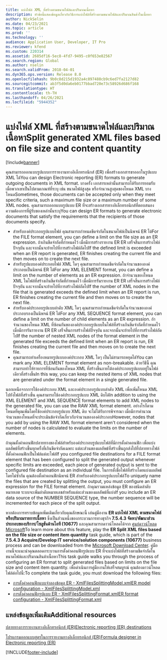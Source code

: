 ```yaml
---
title: แบ่งไฟล์ XML ที่สร้างตามขนาดไฟล์และปริมาณเนื้อหา
description: หัวข้อนี้แสดงข้อมูลเกี่ยวกับวิธีการแบ่งไฟล์ที่สร้างตามขนาดไฟล์และปริมาณสินค้าในเนื้อหา
author: NickSelin
ms.date: 04/23/2021
ms.topic: article
ms.prod: ''
ms.technology: ''
audience: Application User, Developer, IT Pro
ms.reviewer: kfend
ms.custom: 220314
ms.assetid: 2685df16-5ec8-4fd7-9495-c0f653e82567
ms.search.region: Global
ms.author: nselin
ms.search.validFrom: 2018-04-01
ms.dyn365.ops.version: Release 8.0
ms.openlocfilehash: 9b0c8d215d1932a4c897488cb9c6ed7fa2127d82
ms.sourcegitcommit: ab3f5d0da6eb0177bbad720e73c58926d686f168
ms.translationtype: HT
ms.contentlocale: th-TH
ms.lasthandoff: 04/26/2021
ms.locfileid: "5944352"
---
```

# <a name="split-generated-xml-files-based-on-file-size-and-content-quantity"></a><span data-ttu-id="4aa2f-103">แบ่งไฟล์ XML ที่สร้างตามขนาดไฟล์และปริมาณเนื้อหา</span><span class="sxs-lookup"><span data-stu-id="4aa2f-103">Split generated XML files based on file size and content quantity</span></span>

[!include[banner](../includes/banner.md)]

<span data-ttu-id="4aa2f-104">คุณสามารถออกแบบรูปแบบการรายงานทางอิเล็กทรอนิกส์ (ER) เพื่อสร้างเอกสารขาออกในรูปแบบ XML ได้</span><span class="sxs-lookup"><span data-stu-id="4aa2f-104">You can design Electronic reporting (ER) formats to generate outgoing documents in XML format.</span></span> <span data-ttu-id="4aa2f-105">บางครั้ง เอกสารเหล่านั้นสามารถได้รับการยอมรับ เมื่อพวกเขาเป็นไปตามเกณฑ์ที่ระบุ เช่น ขนาดไฟล์สูงสุด หรือจำนวนสูงสุดของโหนด XML บางโหนด</span><span class="sxs-lookup"><span data-stu-id="4aa2f-105">Sometimes, those documents can be accepted only when they meet specific criteria, such a maximum file size or a maximum number of some XML nodes.</span></span> <span data-ttu-id="4aa2f-106">คุณสามารถออกแบบรูปแบบ ER ที่จะสร้างเอกสารทางอิเล็กทรอนิกส์ที่ตอบสนองความต้องการที่ผู้รับของเหล่านั้นระบุ</span><span class="sxs-lookup"><span data-stu-id="4aa2f-106">You can design ER formats to generate electronic documents that satisfy the requirements that the recipients of those documents specify.</span></span>

- <span data-ttu-id="4aa2f-107">สำหรับองค์ประกอบรูปแบบไฟล์ คุณสามารถกำหนดขีดจำกัดในขนาดไฟล์เป็นนิพจน์ ER ได้</span><span class="sxs-lookup"><span data-stu-id="4aa2f-107">For the FILE format element, you can define a limit on the file size as an ER expression.</span></span> <span data-ttu-id="4aa2f-108">ถ้าเกินขีดจำกัดที่กำหนดไว้ เมื่อมีการสร้างรายงาน ER ER เสร็จสิ้นการสร้างไฟล์ปัจจุบัน และจากนั้นจะย้ายไปที่การสร้างไฟล์ถัดไป</span><span class="sxs-lookup"><span data-stu-id="4aa2f-108">If the defined limit is exceeded when an ER report is generated, ER finishes creating the current file and then moves on to create the next file.</span></span>
- <span data-ttu-id="4aa2f-109">สำหรับรูปแบบองค์ประกอบไฟล์ XML ใดๆ คุณสามารถกำหนดขีดจำกัดในจำนวนขององค์ประกอบเป็นนิพจน์ ER ได้</span><span class="sxs-lookup"><span data-stu-id="4aa2f-109">For any XML ELEMENT format, you can define a limit on the number of elements as an ER expression.</span></span> <span data-ttu-id="4aa2f-110">ถ้าจำนวนของโหนด XML ในไฟล์ที่สร้างเกินขีดจำกัดที่กำหนดไว้ เมื่อมีการรันรายงาน ER ER เสร็จสิ้นการสร้างไฟล์ปัจจุบัน และจากนั้นจะย้ายไปที่การสร้างไฟล์ถัดไป</span><span class="sxs-lookup"><span data-stu-id="4aa2f-110">If the number of XML nodes in the file that is generated exceeds the defined limit when an ER report is run, ER finishes creating the current file and then moves on to create the next file.</span></span>
- <span data-ttu-id="4aa2f-111">สำหรับองค์ประกอบรูปแบบลำดับ XML ใดๆ คุณสามารถกำหนดขีดจำกัดในจำนวนขององค์ประกอบรองเป็นนิพจน์ ER ได้</span><span class="sxs-lookup"><span data-stu-id="4aa2f-111">For any XML SEQUENCE format element, you can define a limit on the number of child elements as an ER expression.</span></span> <span data-ttu-id="4aa2f-112">ถ้าจำนวนของโหนด XML ที่ซ้อนกันขององค์ประกอบรูปแบบในไฟล์ที่สร้างเกินขีดจำกัดที่กำหนดไว้ เมื่อมีการรันรายงาน ER ER เสร็จสิ้นการสร้างไฟล์ปัจจุบัน และจากนั้นจะย้ายไปที่การสร้างไฟล์ถัดไป</span><span class="sxs-lookup"><span data-stu-id="4aa2f-112">If the number of nested XML nodes of the format element in the generated file exceeds the defined limit when an ER report is run, ER finishes creating the current file and then moves on to create the next file.</span></span>
- <span data-ttu-id="4aa2f-113">คุณสามารถทำเครื่องหมายรูปแบบองค์ประกอบ XML ใดๆ เป็นไม่สามารถหยุดได้</span><span class="sxs-lookup"><span data-stu-id="4aa2f-113">You can mark any XML ELEMENT format element as non-breakable.</span></span> <span data-ttu-id="4aa2f-114">ด้วยวิธีนี้ คุณสามารถทำให้รายการที่ซ้อนกันของโหนด XML ที่สร้างขึ้นภายใต้องค์ประกอบรูปแบบอยู่ในไฟล์เดียวที่สร้างขึ้น</span><span class="sxs-lookup"><span data-stu-id="4aa2f-114">In this way, you can keep the nested items of XML nodes that are generated under the format element in a single generated file.</span></span>

<span data-ttu-id="4aa2f-115">นอกเหนือจากการใช้องค์ประกอบ XML และองค์ประกอบรูปแบบลำดับ XML เพื่อเพิ่มโหนด XML ไปยังไฟล์ที่สร้างขึ้น คุณสามารถใช้องค์ประกอบรูปแบบ XML ดิบได้</span><span class="sxs-lookup"><span data-stu-id="4aa2f-115">In addition to using the XML ELEMENT and XML SEQUENCE format elements to add XML nodes to the generated file, you can use the RAW XML format element.</span></span> <span data-ttu-id="4aa2f-116">อย่างไรก็ตาม โหนดที่คุณเพิ่มโดยใช้องค์ประกอบรูปแบบ XML ดิบ จะไม่ได้รับการพิจารณา เมื่อมีการคำนวณจำนวนของโหนดที่จะประเมินข้อจำกัดเกี่ยวกับจำนวนขององค์ประกอบ</span><span class="sxs-lookup"><span data-stu-id="4aa2f-116">However, nodes that you add by using the RAW XML format element aren't considered when the number of nodes is calculated to evaluate the limits on the number of elements.</span></span>

<span data-ttu-id="4aa2f-117">ถ้าคุณตั้งค่าคอนฟิกปลายทางของไฟล์สำหรับองค์ประกอบรูปแบบไฟล์ที่มีการตั้งค่าคอนฟิก เพื่อแบ่งผลลัพธ์ที่สร้างขึ้นทุกครั้งที่เกินขีดจำกัดเฉพาะ แต่ละส่วนของผลลัพธ์ที่สร้างขึ้นถูกส่งไปที่ปลายทางไฟล์ที่ตั้งค่าคอนฟิกเป็นไฟล์แต่ละไฟล์</span><span class="sxs-lookup"><span data-stu-id="4aa2f-117">If you configured file destinations for a FILE format element that has been configured to split the generated output whenever specific limits are exceeded, each piece of generated output is sent to the configured file destination as an individual file.</span></span> <span data-ttu-id="4aa2f-118">ในการตั้งชื่อไฟล์ที่สร้างโดยแบ่งผลลัพธ์โดยไม่ซ้ำกัน คุณต้องตั้งค่าคอนฟิกนิพจน์ ER สำหรับองค์ประกอบรูปแบบไฟล์</span><span class="sxs-lookup"><span data-stu-id="4aa2f-118">To uniquely name the files that are created by splitting the output, you must configure an ER expression for the FILE format element.</span></span> <span data-ttu-id="4aa2f-119">ถ้าคุณรวมแหล่งข้อมูล ER ของชนิดลำดับหมายเลข ระบบจะเพิ่มลำดับหมายเลขสำหรับแต่ละส่วนของผลลัพธ์ที่แบ่ง</span><span class="sxs-lookup"><span data-stu-id="4aa2f-119">If you include an ER data source of the NUMBER SEQUENCE type, the number sequence will be incremented for each piece of the split output.</span></span>

<span data-ttu-id="4aa2f-120">หากต้องการทราบข้อมูลเพิ่มเติมเกี่ยวกับคุณลักษณะนี้ เล่นคู่มืองาน **ER แบ่งไฟล์ XML ตามขนาดไฟล์หรือปริมาณรายการเนื้อหา** ซึ่งเป็นส่วนหนึ่งของกระบวนการทางธุรกิจ **7.5.4.3 จัดหา/พัฒนาส่วนประกอบของบริการ/โซลูชันด้านไอที (10677)** และคุณสามารถดาวน์โหลดได้จาก [ศูนย์ดาวน์โหลด Microsoft](https://go.microsoft.com/fwlink/?linkid=874684)</span><span class="sxs-lookup"><span data-stu-id="4aa2f-120">To learn more about this feature, play the **ER Split XML files based on the file size or content item quantity** task guide, which is part of the **7.5.4.3 Acquire/Develop IT service/solution components (10677)** business process and can be downloaded from the [Microsoft Download Center](https://go.microsoft.com/fwlink/?linkid=874684).</span></span> <span data-ttu-id="4aa2f-121">คู่มืองานนี้จะแนะนำคุณตลอดกระบวนการตั้งค่าคอนฟิกรูปแบบ ER ที่จะแบ่งไฟล์ที่สร้างตามขีดจำกัดในขนาดไฟล์และปริมาณสินค้าเนื้อหา</span><span class="sxs-lookup"><span data-stu-id="4aa2f-121">This task guide walks you through the process of configuring an ER format to split generated files based on limits on the file size and content item quantity.</span></span> <span data-ttu-id="4aa2f-122">เพื่อดำเนินการคู่มืองานให้เสร็จสมบูรณ์ คุณต้องดาวน์โหลดไฟล์ต่อไปนี้:</span><span class="sxs-lookup"><span data-stu-id="4aa2f-122">To complete the task guide, you must download the following files:</span></span>

- [<span data-ttu-id="4aa2f-123">การตั้งค่าคอนฟิกแบบจำลองข้อมูล ER - XmlFilesSplittingModel.xml</span><span class="sxs-lookup"><span data-stu-id="4aa2f-123">ER model configuration - XmlFilesSplittingModel.xml</span></span>](https://download.microsoft.com/download/e/a/f/eaffe96a-22ec-4a32-898a-f4328c91c387/XmlFilesSplittingModel.xml)
- [<span data-ttu-id="4aa2f-124">การตั้งค่าคอนฟิกรูปแบบ ER - XmlFilesSplittingFormat.xml</span><span class="sxs-lookup"><span data-stu-id="4aa2f-124">ER format configuration - XmlFilesSplittingFormat.xml</span></span>](https://download.microsoft.com/download/e/9/c/e9c5849b-8254-4cdf-bb00-4c2ebc72ddec/XmlFilesSplittingFormat.xml)

## <a name="additional-resources"></a><span data-ttu-id="4aa2f-125">แหล่งข้อมูลเพิ่มเติม</span><span class="sxs-lookup"><span data-stu-id="4aa2f-125">Additional resources</span></span>
[<span data-ttu-id="4aa2f-126">ปลายทางการรายงานทางอิเล็กทรอนิกส์ (ER)</span><span class="sxs-lookup"><span data-stu-id="4aa2f-126">Electronic reporting (ER) destinations</span></span>](electronic-reporting-destinations.md)

[<span data-ttu-id="4aa2f-127">โปรแกรมออกแบบสูตรในการรายงานทางอิเล็กทรอนิกส์ (ER)</span><span class="sxs-lookup"><span data-stu-id="4aa2f-127">Formula designer in Electronic reporting (ER)</span></span>](general-electronic-reporting-formula-designer.md)


[!INCLUDE[footer-include](../../../includes/footer-banner.md)]
